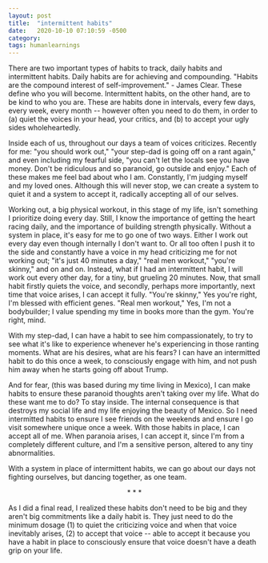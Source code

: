 ```yaml
---
layout: post
title:  "intermittent habits"
date:   2020-10-10 07:10:59 -0500
category: 
tags: humanlearnings
---
```


There are two important types of habits to track, daily habits and intermittent habits. Daily habits are for achieving and compounding. "Habits are the compound interest of self-improvement." - James Clear. These define who you will become. Intermittent habits, on the other hand, are to be kind to who you are. These are habits done in intervals, every few days, every week, every month -- however often you need to do them, in order to (a) quiet the voices in your head, your critics, and (b) to accept your ugly sides wholeheartedly.

Inside each of us, throughout our days a team of voices criticizes. Recently for me: "you should work out," "your step-dad is going off on a rant again," and even including my fearful side, "you can't let the locals see you have money. Don't be ridiculous and so paranoid, go outside and enjoy." Each of these makes me feel bad about who I am. Constantly, I'm judging myself and my loved ones. Although this will never stop, we can create a system to quiet it and a system to accept it, radically accepting all of our selves.

Working out, a big physical workout, in this stage of my life, isn't something I prioritize doing every day. Still, I know the importance of getting the heart racing daily, and the importance of building strength physically. Without a system in place, it's easy for me to go one of two ways. Either I work out every day even though internally I don't want to. Or all too often I push it to the side and constantly have a voice in my head criticizing me for not working out; "it's just 40 minutes a day," "real men workout," "you're skinny," and on and on. Instead, what if I had an intermittent habit, I will work out every other day, for a tiny, but grueling 20 minutes. Now, that small habit firstly quiets the voice, and secondly, perhaps more importantly, next time that voice arises, I can accept it fully. "You're skinny," Yes you're right, I'm blessed with efficient genes. "Real men workout," Yes, I'm not a bodybuilder; I value spending my time in books more than the gym. You're right, mind.

With my step-dad, I can have a habit to see him compassionately, to try to see what it's like to experience whenever he's experiencing in those ranting moments. What are his desires, what are his fears? I can have an intermitted habit to do this once a week, to consciously engage with him, and not push him away when he starts going off about Trump. 

And for fear, (this was based during my time living in Mexico), I can make habits to ensure these paranoid thoughts aren't taking over my life. What do these want me to do? To stay inside. The internal consequence is that destroys my social life and my life enjoying the beauty of Mexico. So I need intermitted habits to ensure I see friends on the weekends and ensure I go visit somewhere unique once a week. With those habits in place, I can accept all of me. When paranoia arises, I can accept it, since I'm from a completely different culture, and I'm a sensitive person, altered to any tiny abnormalities. 

With a system in place of intermittent habits, we can go about our days not fighting ourselves, but dancing together, as one team.

<p style="text-align: center;"> * * * </p>

As I did a final read, I realized these habits don't need to be big and they aren't big commitments like a daily habit is. They just need to do the minimum dosage (1) to quiet the criticizing voice and when that voice inevitably arises, (2) to accept that voice -- able to accept it because you have a habit in place to consciously ensure that voice doesn't have a death grip on your life.

